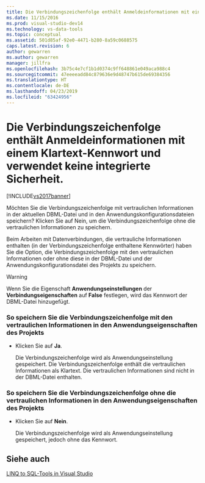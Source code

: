 ```yaml
---
title: Die Verbindungszeichenfolge enthält Anmeldeinformationen mit einem Klartext-Kennwort und ist keine integrierten Sicherheit von | Microsoft-Dokumentation
ms.date: 11/15/2016
ms.prod: visual-studio-dev14
ms.technology: vs-data-tools
ms.topic: conceptual
ms.assetid: 501d85af-92e0-4471-b280-8a59c0688575
caps.latest.revision: 6
author: gewarren
ms.author: gewarren
manager: jillfra
ms.openlocfilehash: 3b75c4e7cf1b1d0374c9ff648861e049aca988c4
ms.sourcegitcommit: 47eeeeadd84c879636e9d48747b615de69384356
ms.translationtype: HT
ms.contentlocale: de-DE
ms.lasthandoff: 04/23/2019
ms.locfileid: "63424956"
---
```

# <a name="the-connection-string-contains-credentials-with-a-clear-text-password-and-is-not-using-integrated-security"></a>Die Verbindungszeichenfolge enthält Anmeldeinformationen mit einem Klartext-Kennwort und verwendet keine integrierte Sicherheit.
[!INCLUDE[vs2017banner](../includes/vs2017banner.md)]

Möchten Sie die Verbindungszeichenfolge mit vertraulichen Informationen in der aktuellen DBML-Datei und in den Anwendungskonfigurationsdateien speichern?  Klicken Sie auf Nein, um die Verbindungszeichenfolge ohne die vertraulichen Informationen zu speichern.  
  
 Beim Arbeiten mit Datenverbindungen, die vertrauliche Informationen enthalten (in der Verbindungszeichenfolge enthaltene Kennwörter) haben Sie die Option, die Verbindungszeichenfolge mit den vertraulichen Informationen oder ohne diese in der DBML-Datei und der Anwendungskonfigurationsdatei des Projekts zu speichern.  
  
> [!WARNING]
> Wenn Sie die Eigenschaft **Anwendungseinstellungen** der **Verbindungseigenschaften** auf **False** festlegen, wird das Kennwort der DBML-Datei hinzugefügt.  
  
### <a name="to-save-the-connection-string-with-the-sensitive-information-in-the-projects-application-settings"></a>So speichern Sie die Verbindungszeichenfolge mit den vertraulichen Informationen in den Anwendungseigenschaften des Projekts  
  
- Klicken Sie auf **Ja**.  
  
     Die Verbindungszeichenfolge wird als Anwendungseinstellung gespeichert. Die Verbindungszeichenfolge enthält die vertraulichen Informationen als Klartext. Die vertraulichen Informationen sind nicht in der DBML-Datei enthalten.  
  
### <a name="to-save-the-connection-string-without-the-sensitive-information-in-the-projects-application-settings"></a>So speichern Sie die Verbindungszeichenfolge ohne die vertraulichen Informationen in den Anwendungseigenschaften des Projekts  
  
- Klicken Sie auf **Nein**.  
  
     Die Verbindungszeichenfolge wird als Anwendungseinstellung gespeichert, jedoch ohne das Kennwort.  
  
## <a name="see-also"></a>Siehe auch  
 [LINQ to SQL-Tools in Visual Studio](../data-tools/linq-to-sql-tools-in-visual-studio2.md)
